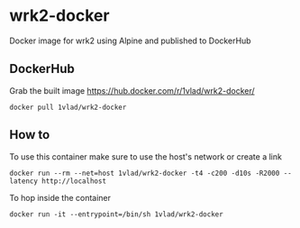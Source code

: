 # wrk2-docker
Docker image for wrk2 using Alpine and published to DockerHub

## DockerHub
Grab the built image https://hub.docker.com/r/1vlad/wrk2-docker/

```
docker pull 1vlad/wrk2-docker
```

## How to

To use this container make sure to use the host's network or create a link
```
docker run --rm --net=host 1vlad/wrk2-docker -t4 -c200 -d10s -R2000 --latency http://localhost
```

To hop inside the container
```
docker run -it --entrypoint=/bin/sh 1vlad/wrk2-docker
```
